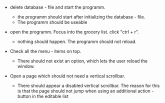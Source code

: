- delete database - file and start the programm.
    - the programm should start after initializing the database - file.
    - The programm should be useable

- open the programm. Focus into the grocery list. click "ctrl + r".
    - nothing should happen. The programm should not reload.

- Check all the menu - items on top.
    - There should not exist an option, which lets the user reload the window.

- Open a page which should not need a vertical scrollbar.
    - There should appear a disabled vertical scrollbar. The reason for this is that the page should not jump when using an additional action - button in the editable list
